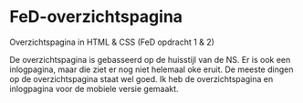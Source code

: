 # FeD-overzichtspagina
Overzichtspagina in HTML &amp; CSS (FeD opdracht 1 &amp; 2)

De overzichtspagina is gebasseerd op de huisstijl van de NS. Er is ook een inlogpagina, maar die ziet er nog niet
helemaal oke eruit. De meeste dingen op de overzichtspagina staat wel goed. Ik heb de overzichtspagina en inlogpagina
voor de mobiele versie gemaakt.
